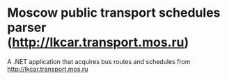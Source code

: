 # Moscow public transport schedules parser (http://lkcar.transport.mos.ru)

A .NET application that acquires bus routes and schedules from http://lkcar.transport.mos.ru